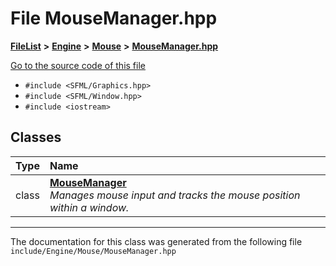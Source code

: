 

# File MouseManager.hpp



[**FileList**](files.md) **>** [**Engine**](dir_7dd3fffce23fd825de4eb623b113c1bd.md) **>** [**Mouse**](dir_f193d769e7e735a6067828aa983bf770.md) **>** [**MouseManager.hpp**](MouseManager_8hpp.md)

[Go to the source code of this file](MouseManager_8hpp_source.md)



* `#include <SFML/Graphics.hpp>`
* `#include <SFML/Window.hpp>`
* `#include <iostream>`















## Classes

| Type | Name |
| ---: | :--- |
| class | [**MouseManager**](classMouseManager.md) <br>_Manages mouse input and tracks the mouse position within a window._  |



















































------------------------------
The documentation for this class was generated from the following file `include/Engine/Mouse/MouseManager.hpp`

